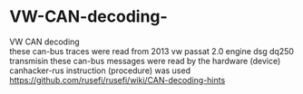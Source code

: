 # VW-CAN-decoding-
VW CAN decoding  
these can-bus traces were read from 2013 vw passat 2.0 engine dsg dq250 transmisin 
these can-bus messages were read by the hardware (device) canhacker-rus 
instruction (procedure) was used https://github.com/rusefi/rusefi/wiki/CAN-decoding-hints
